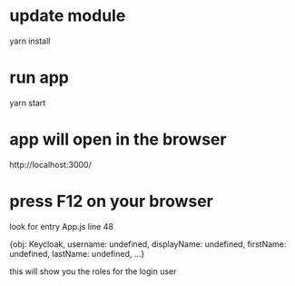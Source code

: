 # update module

yarn install

# run app

yarn start


# app will open in the browser

http://localhost:3000/

# press F12 on your browser

look for entry App.js line 48

{obj: Keycloak, username: undefined, displayName: undefined, firstName: undefined, lastName: undefined, …}

this will show you the roles for the login user



